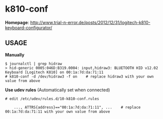 k810-conf
==========

**Homepage**: http://www.trial-n-error.de/posts/2012/12/31/logitech-k810-keyboard-configurator/

## USAGE

**Manually**

```
$ journalctl | grep hidraw
> hid-generic 0005:046D:B319.0004: input,hidraw3: BLUETOOTH HID v12.02 Keyboard [Logitech K810] on 00:1a:7d:da:71:11
# k810-conf -d /dev/hidraw3 -f on    # replace hidraw3 with your own value from above

```

**Use udev rules** (Automatically set when connected)

```
# edit /etc/udev/rules.d/10-k810-conf.rules

    ..., ATTRS{address}=="00:1a:7d:da:71:11", ...    # replace 00:1a:7d:da:71:11 with your own value from above
```
